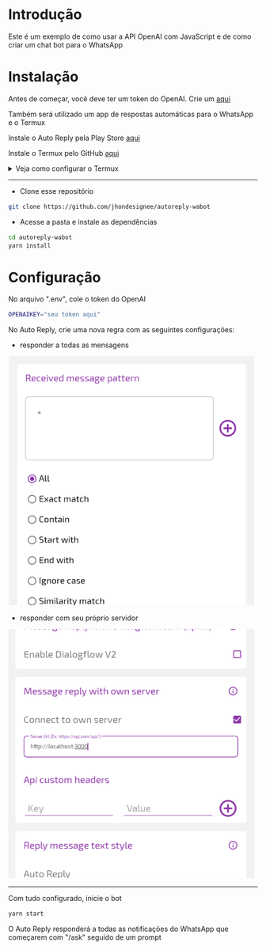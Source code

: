 # Introdução

Este é um exemplo de como usar a API OpenAI com JavaScript e de como criar um chat bot para o WhatsApp

# Instalação

Antes de começar, você deve ter um token do OpenAI. Crie um [aqui](https://beta.openai.com/account/api-keys)

Também será utilizado um app de respostas automáticas para o WhatsApp e o Termux

Instale o Auto Reply pela Play Store [aqui](https://play.google.com/store/apps/details?id=com.pransuinc.autoreply)

Instale o Termux pelo GitHub [aqui](https://github.com/termux/termux-app)

<details>
  <summary>Veja como configurar o Termux</summary>

  <br>

  - Atualize o Termux

  ```bash
  pkg upgrade
  ```

  - Instale o NodeJS e o Git

  ```bash
  pkg install nodejs-lts git
  ```

  - Instale o Yarn

  ```bash
  npm i -g yarn
  ```
</details>

<hr>

- Clone esse repositório

```bash
git clone https://github.com/jhondesignee/autoreply-wabot
```

- Acesse a pasta e instale as dependências

```bash
cd autoreply-wabot
yarn install
```

# Configuração

No arquivo ".env", cole o token do OpenAI

```bash
OPENAIKEY="seu token aqui"
```

No Auto Reply, crie uma nova regra com as seguintes configurações:

- responder a todas as mensagens

<div align="center">
  <img src="./assets/config1.png" alt="config1">
</div>

- responder com seu próprio servidor

<div align="center">
  <img src="./assets/config2.png" alt="config2">
</div>

<hr>

Com tudo configurado, inicie o bot

```bash
yarn start
```

O Auto Reply responderá a todas as notificações do WhatsApp que começarem com "/ask" seguido de um prompt
